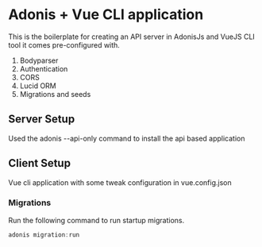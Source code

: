 # Adonis + Vue CLI application

This is the boilerplate for creating an API server in AdonisJs and VueJS CLI tool it comes pre-configured with.

1. Bodyparser
2. Authentication
3. CORS
4. Lucid ORM
5. Migrations and seeds

## Server Setup

Used the adonis --api-only command to install the api based application

## Client Setup

Vue cli application with some tweak configuration in vue.config.json

### Migrations

Run the following command to run startup migrations.

```js
adonis migration:run
```
